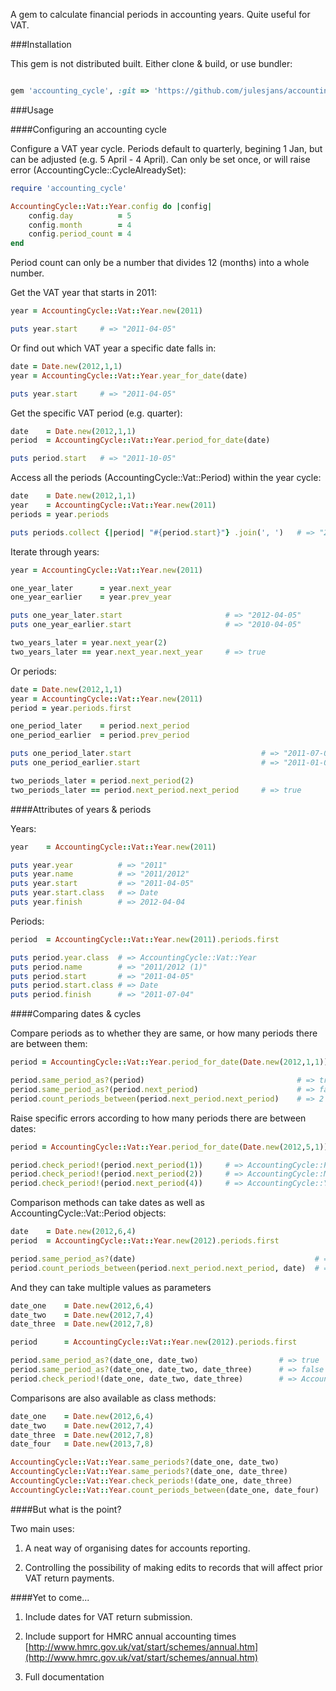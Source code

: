 A gem to calculate financial periods in accounting years. Quite useful for VAT.

###Installation

This gem is not distributed built. Either clone & build, or use bundler:

```ruby	

gem 'accounting_cycle', :git => 'https://github.com/julesjans/accounting_cycle.git'
```

###Usage

####Configuring an accounting cycle

Configure a VAT year cycle. Periods default to quarterly, begining 1 Jan, but can be adjusted (e.g. 5 April - 4 April). Can only be set once, or will raise error (AccountingCycle::CycleAlreadySet): 

```ruby
require 'accounting_cycle'

AccountingCycle::Vat::Year.config do |config|
	config.day 			= 5
	config.month 		= 4
	config.period_count = 4
end
```
Period count can only be a number that divides 12 (months) into a whole number.


Get the VAT year that starts in 2011:

```ruby
year = AccountingCycle::Vat::Year.new(2011)

puts year.start		# => "2011-04-05"
```

Or find out which VAT year a specific date falls in:

```ruby
date = Date.new(2012,1,1)
year = AccountingCycle::Vat::Year.year_for_date(date)

puts year.start		# => "2011-04-05"
```

Get the specific VAT period (e.g. quarter):

```ruby
date 	= Date.new(2012,1,1)
period 	= AccountingCycle::Vat::Year.period_for_date(date)

puts period.start	# => "2011-10-05"
```

Access all the periods (AccountingCycle::Vat::Period) within the year cycle:

```ruby
date 	= Date.new(2012,1,1)
year 	= AccountingCycle::Vat::Year.new(2011)
periods = year.periods

puts periods.collect {|period| "#{period.start}"} .join(', ')	# => "2011-04-05", "2011-07-05", "2011-10-05", "2012-01-05"
```

Iterate through years:

```ruby
year = AccountingCycle::Vat::Year.new(2011)

one_year_later 		= year.next_year
one_year_earlier 	= year.prev_year

puts one_year_later.start 						# => "2012-04-05"
puts one_year_earlier.start						# => "2010-04-05"

two_years_later = year.next_year(2)
two_years_later == year.next_year.next_year 	# => true
```

Or periods:

```ruby
date = Date.new(2012,1,1)
year = AccountingCycle::Vat::Year.new(2011)
period = year.periods.first

one_period_later 	= period.next_period
one_period_earlier 	= period.prev_period

puts one_period_later.start								# => "2011-07-05"
puts one_period_earlier.start							# => "2011-01-05"

two_periods_later = period.next_period(2)
two_periods_later == period.next_period.next_period		# => true
```

####Attributes of years & periods

Years:

```ruby
year 	= AccountingCycle::Vat::Year.new(2011)

puts year.year			# => "2011"
puts year.name			# => "2011/2012"
puts year.start			# => "2011-04-05"
puts year.start.class	# => Date
puts year.finish		# => 2012-04-04
```

Periods:

```ruby
period 	= AccountingCycle::Vat::Year.new(2011).periods.first

puts period.year.class	# => AccountingCycle::Vat::Year
puts period.name		# => "2011/2012 (1)"
puts period.start		# => "2011-04-05"
puts period.start.class	# => Date
puts period.finish		# => "2011-07-04"
```

####Comparing dates & cycles

Compare periods as to whether they are same, or how many periods there are between them:

```ruby
period = AccountingCycle::Vat::Year.period_for_date(Date.new(2012,1,1))

period.same_period_as?(period)									# => true
period.same_period_as?(period.next_period)						# => false
period.count_periods_between(period.next_period.next_period)	# => 2
```

Raise specific errors according to how many periods there are between dates:

```ruby
period = AccountingCycle::Vat::Year.period_for_date(Date.new(2012,5,1))

period.check_period!(period.next_period(1))		# => AccountingCycle::PeriodError
period.check_period!(period.next_period(2))		# => AccountingCycle::MultiplePeriodError
period.check_period!(period.next_period(4))		# => AccountingCycle::YearError
```

Comparison methods can take dates as well as AccountingCycle::Vat::Period objects:

```ruby
date 	= Date.new(2012,6,4)
period 	= AccountingCycle::Vat::Year.new(2012).periods.first

period.same_period_as?(date)										# => true
period.count_periods_between(period.next_period.next_period, date) 	# => 2
```

And they can take multiple values as parameters

```ruby
date_one 	= Date.new(2012,6,4)
date_two 	= Date.new(2012,7,4)
date_three 	= Date.new(2012,7,8)

period 	 	= AccountingCycle::Vat::Year.new(2012).periods.first

period.same_period_as?(date_one, date_two)					# => true
period.same_period_as?(date_one, date_two, date_three)		# => false
period.check_period!(date_one, date_two, date_three)		# => AccountingCycle::PeriodError
```

Comparisons are also available as class methods:

```ruby
date_one    = Date.new(2012,6,4)
date_two    = Date.new(2012,7,4)
date_three  = Date.new(2012,7,8)
date_four   = Date.new(2013,7,8)

AccountingCycle::Vat::Year.same_periods?(date_one, date_two)			# => true
AccountingCycle::Vat::Year.same_periods?(date_one, date_three)			# => false
AccountingCycle::Vat::Year.check_periods!(date_one, date_three)			# => AccountingCycle::PeriodError
AccountingCycle::Vat::Year.count_periods_between(date_one, date_four) 	# => 5
```

####But what is the point?

Two main uses:

1. A neat way of organising dates for accounts reporting.

2. Controlling the possibility of making edits to records that will affect prior VAT return payments.


####Yet to come...

1. Include dates for VAT return submission.

1. Include support for HMRC annual accounting times [http://www.hmrc.gov.uk/vat/start/schemes/annual.htm](http://www.hmrc.gov.uk/vat/start/schemes/annual.htm)

1. Full documentation
